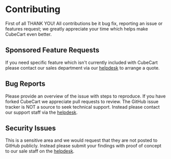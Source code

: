 # Contributing

First of all THANK YOU! All contributions be it bug fix, reporting an issue or features request; we greatly appreciate your time which helps make CubeCart even better. 

## Sponsored Feature Requests
If you need specific feature which isn't currently included with CubeCart please contact our sales department via our [helpdesk](https://support.cubecart.com/hc/en-gb/requests/new) to arrange a quote.

## Bug Reports
Please provide an overview of the issue with steps to reproduce. If you have forked CubeCart we appreciate pull requests to review. The GitHub issue tracker is NOT a source to seek technical support. Instead please contact our support staff via the [helpdesk](https://support.cubecart.com/hc/en-gb/requests/new).

## Security Issues
This is a sensitive area and we would request that they are not posted to GitHub publicly. Instead please submit your findings with proof of concept to our sale staff on the [helpdesk](https://support.cubecart.com/hc/en-gb/requests/new).
